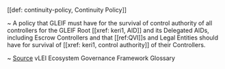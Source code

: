 [[def: continuity-policy, Continuity Policy]]

~ A policy that GLEIF must have for the survival of control authority of all controllers for the GLEIF Root [[xref: keri1, AID]] and its Delegated AIDs, including Escrow Controllers and that [[ref:QVI]]s and Legal Entities should have for survival of [[xref: keri1, control authority]] of their Controllers.

~ [Source](https://www.gleif.org/vlei/introducing-the-vlei-ecosystem-governance-framework/2023-12-15_vlei-egf-v2.0-glossary_v1.3_final.pdf) vLEI Ecosystem Governance Framework Glossary